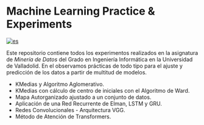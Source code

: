 # Machine Learning Practice & Experiments

[![es](https://img.shields.io/badge/lang-es-red.svg)](/README.md)


Este repositorio contiene todos los experimentos realizados en la asignatura de _Minería de Datos_ del Grado en Ingeniería Informática en la Universidad de Valladolid. En el observamos prácticas de todo tipo para el ajuste y predicción de los datos a partir de multitud de modelos.

- KMedias y Algoritmo Aglomerativo.
- KMedias con cálculo de centro de iniciales con el Algoritmo de Ward.
- Mapa Autorganizado ajustado a un conjunto de datos.
- Aplicación de una Red Recurrente de Elman, LSTM y GRU.
- Redes Convolucionales - Arquitectura VGG.
- Método de Atención de Transformers.
